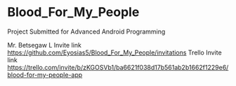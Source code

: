 # Blood_For_My_People
Project Submitted for Advanced Android Programming

Mr. Betsegaw L Invite link https://github.com/Eyosias5/Blood_For_My_People/invitations
Trello Invite link https://trello.com/invite/b/zKGOSVb1/ba6621f038d17b561ab2b1662f1229e6/blood-for-my-people-app
